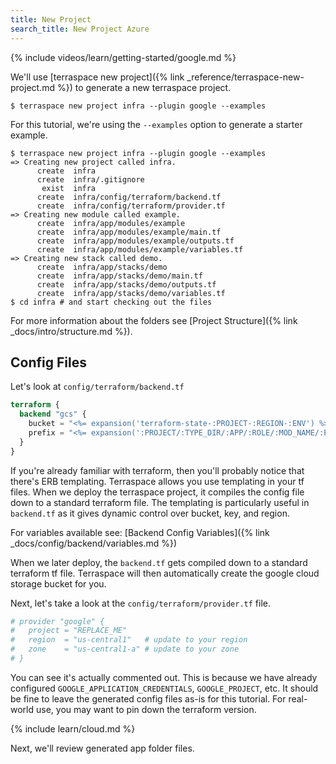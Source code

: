 ```yaml
---
title: New Project
search_title: New Project Azure
---
```


{% include videos/learn/getting-started/google.md %}

We'll use [terraspace new project]({% link _reference/terraspace-new-project.md %}) to generate a new terraspace project.

    $ terraspace new project infra --plugin google --examples

For this tutorial, we're using the `--examples` option to generate a starter example.

    $ terraspace new project infra --plugin google --examples
    => Creating new project called infra.
          create  infra
          create  infra/.gitignore
           exist  infra
          create  infra/config/terraform/backend.tf
          create  infra/config/terraform/provider.tf
    => Creating new module called example.
          create  infra/app/modules/example
          create  infra/app/modules/example/main.tf
          create  infra/app/modules/example/outputs.tf
          create  infra/app/modules/example/variables.tf
    => Creating new stack called demo.
          create  infra/app/stacks/demo
          create  infra/app/stacks/demo/main.tf
          create  infra/app/stacks/demo/outputs.tf
          create  infra/app/stacks/demo/variables.tf
    $ cd infra # and start checking out the files

For more information about the folders see [Project Structure]({% link _docs/intro/structure.md %}).

## Config Files

Let's look at `config/terraform/backend.tf`

```terraform
terraform {
  backend "gcs" {
    bucket = "<%= expansion('terraform-state-:PROJECT-:REGION-:ENV') %>" # expanded by terraspace IE: terraform-state-project-us-central1-dev
    prefix = "<%= expansion(':PROJECT/:TYPE_DIR/:APP/:ROLE/:MOD_NAME/:ENV/:EXTRA/:REGION') %>" # expanded by terraspace IE: us-central1/dev/modules/vm
  }
}
```

If you're already familiar with terraform, then you'll probably notice that there's ERB templating.  Terraspace allows you use templating in your tf files. When we deploy the terraspace project, it compiles the config file down to a standard terraform file. The templating is particularly useful in `backend.tf` as it gives dynamic control over bucket, key, and region.

For variables available see: [Backend Config Variables]({% link _docs/config/backend/variables.md %})

When we later deploy, the `backend.tf` gets compiled down to a standard terraform tf file. Terraspace will then automatically create the google cloud storage bucket for you.

Next, let's take a look at the `config/terraform/provider.tf` file.

```terraform
# provider "google" {
#   project = "REPLACE_ME"
#   region  = "us-central1"   # update to your region
#   zone    = "us-central1-a" # update to your zone
# }
```

You can see it's actually commented out. This is because we have already configured `GOOGLE_APPLICATION_CREDENTIALS`, `GOOGLE_PROJECT`, etc. It should be fine to leave the generated config files as-is for this tutorial. For real-world use, you may want to pin down the terraform version.

{% include learn/cloud.md %}

Next, we'll review generated app folder files.
